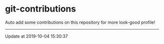 # git-contributions

Auto add some contributions on this repository for more look-good profile!

---

Update at 2019-10-04 15:30:37
